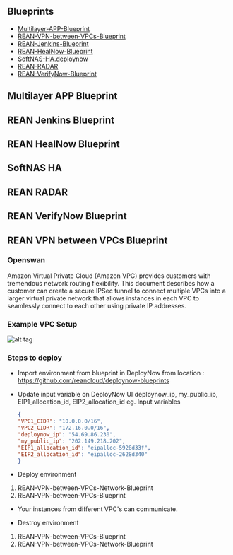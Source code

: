 ## Blueprints
* [Multilayer-APP-Blueprint](#multilayer-app-blueprint)
* [REAN-VPN-between-VPCs-Blueprint](#rean-vpn-between-vpcs-blueprint)
* [REAN-Jenkins-Blueprint](#rean-jenkins-blueprint)
* [REAN-HealNow-Blueprint](#rean-healnow-blueprint)
* [SoftNAS-HA.deploynow](#softnas-ha)
* [REAN-RADAR](#rean-radar)
* [REAN-VerifyNow-Blueprint](#rean-verifynow-blueprint)




## Multilayer APP Blueprint
<TBC>

## REAN Jenkins Blueprint
<TBC>

## REAN HealNow Blueprint
<TBC>

## SoftNAS HA
<TBC>

## REAN RADAR
<TBC>

## REAN VerifyNow Blueprint
<TBC>

## REAN VPN between VPCs Blueprint

### Openswan
  Amazon Virtual Private Cloud (Amazon VPC) provides customers with tremendous network routing flexibility. This document describes how a customer can create a secure IPSec tunnel to connect multiple VPCs into a larger virtual private network that allows instances in each VPC to seamlessly connect to each other using private IP addresses.

### Example VPC Setup

![alt tag](http://awsmedia.s3.amazonaws.com/articles/connecting-multiple-vpcs-with-ec2-instances/example_vpc_setup.jpg)

### Steps to deploy

- Import environment from blueprint in DeployNow from location : https://github.com/reancloud/deploynow-blueprints
- Update input variable on DeployNow UI deploynow_ip, my_public_ip, EIP1_allocation_id, EIP2_allocation_id
   eg. Input variables
   ```json
  {
  "VPC1_CIDR": "10.0.0.0/16",
  "VPC2_CIDR": "172.16.0.0/16",
  "deploynow_ip": "54.69.86.230",
  "my_public_ip": "202.149.218.202",
  "EIP1_allocation_id": "eipalloc-5928d33f",
  "EIP2_allocation_id": "eipalloc-2628d340"
  }
  ```

- Deploy environment
1. REAN-VPN-between-VPCs-Network-Blueprint
2. REAN-VPN-between-VPCs-Blueprint
- Your instances from different VPC's can communicate.

- Destroy environment
1. REAN-VPN-between-VPCs-Blueprint
2. REAN-VPN-between-VPCs-Network-Blueprint
